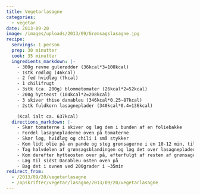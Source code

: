 ```yaml
---
title: Vegetarlasagne
categories:
  - vegetar
date: 2013-09-20
image: /images/uploads/2013/09/Grønsagslasagne.jpg
recipe:
  servings: 1 person
  prep: 30 minutter
  cook: 35 minutter
  ingredients_markdown: |-
    - 300g revne gulerødder (36kcal*3=108kcal)
    - 1stk rødløg (46kcal)
    - 2 fed hvidløg (?kcal)
    - 1 chilifrugt
    - 3stk (ca. 200g) blommetomater (26kcal*2=52kcal)
    - 200g hytteost (104kcal*2=208kcal)
    - 3 skiver thise danableu (346kcal*0.25~87kcal)
    - 2stk fuldkorn lasagneplader (340kcal*0.4=136kcal)

    (Kcal ialt ca. 637kcal)
  directions_markdown: |-
    - Skær tomaterne i skiver og læg dem i bunden af en foliebakke
    - Fordel lasagnepladerne oven på tomaterne
    - Skær løg, hvidløg og chili i små stykker
    - Kom lidt olie på en pande og steg grønsagerne i en 10-12 min, til de fylder ca. det halve
    - Tag halvdelen af grønsagsblandingen og læg det over lasagnepladerne
    - Kom derefter hytteosten over på, efterfulgt af resten af grønsagerne
    - Læg til sidst Danableu osten oven på
    - Bag det i ovnen ved 200grader i ~35min
redirect_from:
  - /2013/09/20/vegetarlasagne
  - /opskrifter/vegetar/lasagne/2013/09/20/vegetarlasagne
---
```

